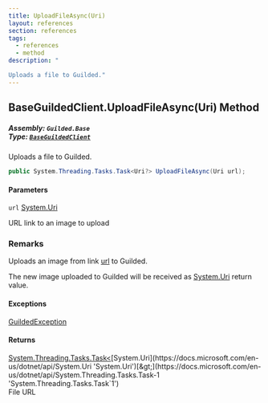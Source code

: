 ```yaml
---
title: UploadFileAsync(Uri)
layout: references
section: references
tags:
  - references
  - method
description: "

Uploads a file to Guilded."
---
```


## BaseGuildedClient.UploadFileAsync(Uri) Method
##### **Assembly:** `Guilded.Base`<br/>**Type:** [`BaseGuildedClient`](BaseGuildedClient 'Guilded.Base.BaseGuildedClient')

Uploads a file to Guilded.

```csharp
public System.Threading.Tasks.Task<Uri?> UploadFileAsync(Uri url);
```
#### Parameters

<a name='Guilded.Base.BaseGuildedClient.UploadFileAsync(Uri).url'></a>

`url` [System.Uri](https://docs.microsoft.com/en-us/dotnet/api/System.Uri 'System.Uri')

URL link to an image to upload

### Remarks
  
Uploads an image from link [url](BaseGuildedClient.UploadFileAsync(Uri)#Guilded.Base.BaseGuildedClient.UploadFileAsync(Uri).url 'Guilded.Base.BaseGuildedClient.UploadFileAsync(Uri).url') to Guilded.  
  
The new image uploaded to Guilded will be received as [System.Uri](https://docs.microsoft.com/en-us/dotnet/api/System.Uri 'System.Uri') return value.

#### Exceptions

[GuildedException](GuildedException 'Guilded.Base.GuildedException')

#### Returns
[System.Threading.Tasks.Task&lt;](https://docs.microsoft.com/en-us/dotnet/api/System.Threading.Tasks.Task-1 'System.Threading.Tasks.Task`1')[System.Uri](https://docs.microsoft.com/en-us/dotnet/api/System.Uri 'System.Uri')[&gt;](https://docs.microsoft.com/en-us/dotnet/api/System.Threading.Tasks.Task-1 'System.Threading.Tasks.Task`1')  
File URL